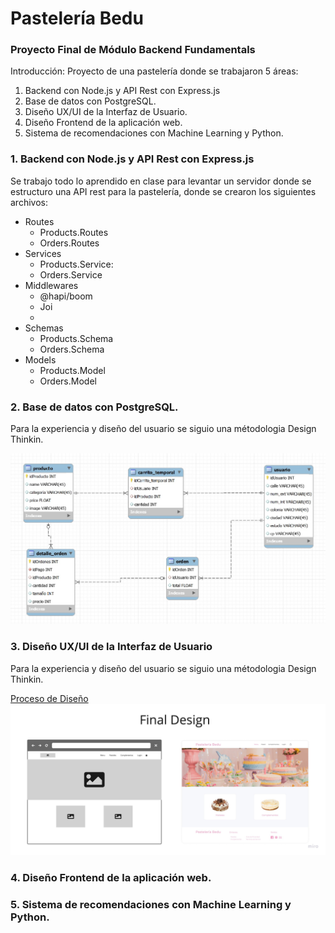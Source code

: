# Pastelería Bedu
### Proyecto Final de Módulo Backend Fundamentals

Introducción:
Proyecto de una pastelería donde se trabajaron 5 áreas: 
1. Backend con Node.js y API Rest con Express.js
2. Base de datos con PostgreSQL.
3. Diseño UX/UI de la Interfaz de Usuario.
4. Diseño Frontend de la aplicación web.
5. Sistema de recomendaciones con Machine Learning y Python.

<section id="backend">
  <h3>1. Backend con Node.js y API Rest con Express.js</h3>
  <p>Se trabajo todo lo aprendido en clase para levantar un servidor donde se estructuro una API rest para la pastelería, donde se crearon los siguientes archivos:</p>
  
  <ul>
    <li>Routes <ul>
        <li>Products.Routes</li>
        <li>Orders.Routes</li>
      </ul>
    </li>
    <li>Services <ul>
        <li>Products.Service: </li>
        <li>Orders.Service</li>
      </ul>
    </li>
    <li>Middlewares <ul>
      <li>@hapi/boom</li>
      <li>Joi<li>
      </ul>
    </li>
    <li>Schemas<ul>
      <li>Products.Schema</li>
      <li>Orders.Schema</li>
      </ul>
    </li>
    <li>Models<ul>
      <li>Products.Model</li>
      <li>Orders.Model</li>
      </ul>
    </li>
  </ul>
</section>
  
<section id="one">
  <h3>2. Base de datos con PostgreSQL.</h3>  
  <p>Para la experiencia y diseño del usuario se siguio una métodologia Design Thinkin.</p>
  <img src='./bd/Diagram3.jpg'> 
</section>

<section id="design">
  <h3>3. Diseño UX/UI de la Interfaz de Usuario</h3>
  <p>Para la experiencia y diseño del usuario se siguio una métodologia Design Thinkin.</p>
  <a href='./design/' >Proceso de Diseño</a>
  <img src='./design/FinalDesign.jpg'> 
 </section>
 
<section id="frontend">
  <h3>4. Diseño Frontend de la aplicación web.</h3>  
</section>

<section id="ml">
  <h3>5. Sistema de recomendaciones con Machine Learning y Python.</h3>  
</section>
